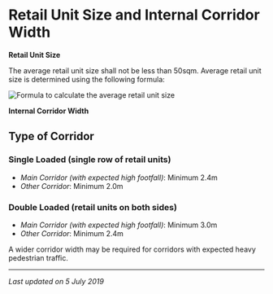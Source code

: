 # Retail Unit Size and Internal Corridor Width

**Retail Unit Size**

The average retail unit size shall not be less than 50sqm. Average retail unit size is determined using the following formula:

![Formula to calculate the average retail unit size](https://www.ura.gov.sg/-/media/Corporate/Guidelines/Development-control/Commercial/Retail_Unit_Size.png?h=60%25&w=60%25)

**Internal Corridor Width**

## Type of Corridor
### Single Loaded (single row of retail units)
- *Main Corridor (with expected high footfall)*: Minimum 2.4m
- *Other Corridor*: Minimum 2.0m

### Double Loaded (retail units on both sides)
- *Main Corridor (with expected high footfall)*: Minimum 3.0m
- *Other Corridor*: Minimum 2.4m

A wider corridor width may be required for corridors with expected heavy pedestrian traffic.

---

*Last updated on 5 July 2019*
